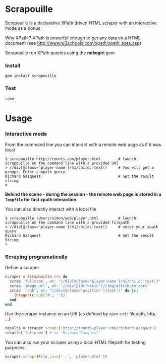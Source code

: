 # Scrapouille

Scrapouille is a declarative XPath driven HTML scraper with an interactive mode as a bonus

Why XPath ? XPath is powerful enough to get any data on a HTML document (see http://www.w3schools.com/xpath/xpath_axes.asp)

Scrapouille run XPath queries using the **nokogiri** gem

### Install

    gem install scrapouille

### Test

    rake

# Usage

### Interactive mode

From the command line you can interact with a remote web page as if it was local

    $ scrapouille http://tennis.com/player.html        # launch scrapouille on the command line with a provided URI
    > //div[@class='player-name']/h1/child::text()     # You will get a prompt. Enter a xpath query
    Richard Gasquest                                   # Get the result string
    >

**Behind the scene - during the session - the remote web page is stored in a `Tempfile` for fast xpath interaction**

You can also directly interact with a local file

    $ scrapouille /Users/simon/web/player.html         # launch scrapouille on the command line with a provided filepath
    > //div[@class='player-name']/h1/child::text()     # enter your xpath query
    Richard Gasquest                                   # Get the result String
    >

### Scraping programatically

Define a scraper

```ruby
scraper = Scrapouille.new do
  scrap 'fullname', at: "//div[@class='player-name']/h1/child::text()"
  scrap 'image_url', at: "//div[@id='basic']//img/attribute::src"
  scrap 'rank', at: "//div[@class='position']/text()" do |c|
    Integer(c.sub('#', ''))
  end
end
```

Use the scraper instance on an URI (as defined by `open-uri`: filepath, http, ...)

```ruby
results = scraper.scrap!('http://tennis-player.com/richard-gasquet')
results['fullname'] # => 'Richard Gasquest'
```

You can also run your scraper using a local HTML filepath for testing purposes

```ruby
scraper.scrap!(File.join('..', 'player.html'))
```

